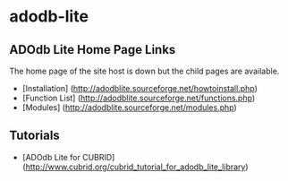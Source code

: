 # adodb-lite

## ADOdb Lite Home Page Links
The home page of the site host is down but the child pages are available.

* [Installation] (http://adodblite.sourceforge.net/howtoinstall.php)
* [Function List] (http://adodblite.sourceforge.net/functions.php)
* [Modules] (http://adodblite.sourceforge.net/modules.php)

## Tutorials
* [ADOdb Lite for CUBRID] (http://www.cubrid.org/cubrid_tutorial_for_adodb_lite_library)

